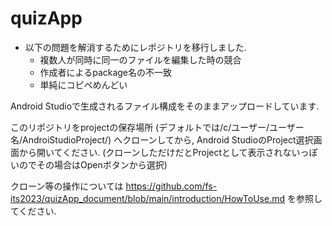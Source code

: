 # quizApp

- 以下の問題を解消するためにレポジトリを移行しました. 
  - 複数人が同時に同一のファイルを編集した時の競合
  - 作成者によるpackage名の不一致
  - 単純にコピペめんどい
  
Android Studioで生成されるファイル構成をそのままアップロードしています. 

このリポジトリをprojectの保存場所 (デフォルトでは/c/ユーザー/ユーザー名/AndroiStudioProject/) へクローンしてから, Android StudioのProject選択画面から開いてください. 
(クローンしただけだとProjectとして表示されないっぽいのでその場合はOpenボタンから選択)

クローン等の操作については https://github.com/fs-its2023/quizApp_document/blob/main/introduction/HowToUse.md を参照してください.
